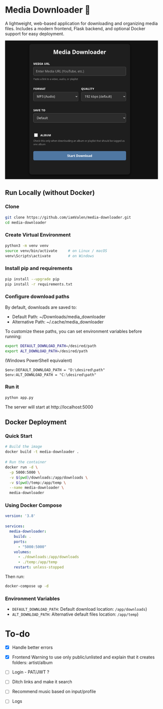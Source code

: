 # Media Downloader 🎵
A lightweight, web-based application for downloading and organizing media files.
Includes a modern frontend, Flask backend, and optional Docker support for easy deployment.

![img](assets/demo.png)


## Run Locally (without Docker)

### Clone
```bash
git clone https://github.com/iamValen/media-downloader.git
cd media-downloader
```

### Create Virtual Environment
```bash
python3 -m venv venv
source venv/bin/activate     # on Linux / macOS
venv\Scripts\activate        # on Windows
```

### Install pip and requirements
```bash
pip install --upgrade pip
pip install -r requirements.txt
```

### Configure download paths

By default, downloads are saved to:
- Default Path: ~/Downloads/media_downloader
- Alternative Path: ~/.cache/media_downloader

To customize these paths, you can set environment variables before running:

```bash
export DEFAULT_DOWNLOAD_PATH=/desired/path
export ALT_DOWNLOAD_PATH=/desired/path
```

(Windows PowerShell equivalent)
```shell
$env:DEFAULT_DOWNLOAD_PATH = "D:\desired\path"
$env:ALT_DOWNLOAD_PATH = "C:\desired\path"
```

### Run it
```bash
python app.py
```
The server will start at http://localhost:5000




## Docker Deployment

### Quick Start
```bash
# Build the image
docker build -t media-downloader .

# Run the container
docker run -d \
  -p 5000:5000 \
  -v $(pwd)/downloads:/app/downloads \
  -v $(pwd)/temp:/app/temp \
  --name media-downloader \
  media-downloader
```

### Using Docker Compose
```yaml
version: '3.8'

services:
  media-downloader:
    build: .
    ports:
      - "5000:5000"
    volumes:
      - ./downloads:/app/downloads
      - ./temp:/app/temp
    restart: unless-stopped
```

Then run:
```bash
docker-compose up -d
```

### Environment Variables

- `DEFAULT_DOWNLOAD_PATH`: Default download location: `/app/downloads`)
- `ALT_DOWNLOAD_PATH`: Alternative default files location: `/app/temp`)




# To-do
- [X] Handle better errors
- [X] Frontend Warning to use only public/unlisted and explain that it creates folders: artist/album

- [ ] Login - PAT/JWT ?
- [ ] Ditch links and make it search
- [ ] Recommend music based on input/profile

- [ ] Logs
